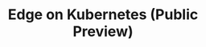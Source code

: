 ---
title: Edge on Kubernetes (Public Preview)
bundle: edge-k8s
icon: "fa fa-book"
type: root
layout: root
weight: 46
---